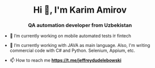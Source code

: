 <h1 align="center">Hi 👋, I'm Karim Amirov</h1>
<h3 align="center">QA automation developer from Uzbekistan</h3>

- 🔭 I’m currently working on mobile automated tests iт fintech 

- 🌱 I’m currently working with JAVA as main language. Also, I'm writing commercial code with C# and Python. Selenium, Appium, etc. 

- 📫 How to reach me **https://t.me/jeffreydudelebowski**
